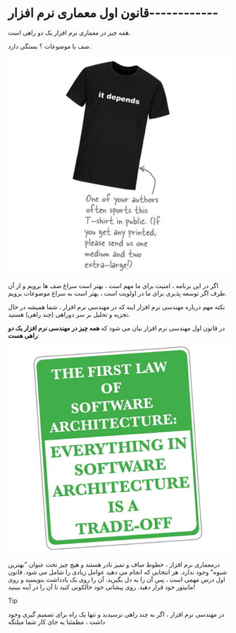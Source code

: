 # قانون اول معماری نرم افزار------------

همه چیز در معماری نرم افزار یک دو راهی است.

صف یا موضوعات ؟ بستگی دارد.

![](./Images/Pasted%20image%2020240331203004.png)

اگر در این برنامه ، امنیت برای ما مهم است ، بهتر است سراغ صف ها برویم و از آن طرف اگر توسعه پذیری برای ما در اولویت است ، بهتر است به سراغ موضوعات برویم.

نکته مهم درباره مهندسی نرم افزار اینه که در مهندسی نرم افزار ، شما همیشه در حال تجزیه و تحلیل بر سر دوراهی (چند راهی) هستید.

در قانون اول مهندسی نرم افزار بیان می شود که **همه چیز در مهندسی نرم افزار یک دو راهی هست**:

![](./Images/Pasted%20image%2020240331202904.png)

درمعماری نرم افزار ، خطوط صاف و تمیز نادر هستند و هیچ چیز تحت عنوان "بهترین شیوه" وجود ندارد. هر انتخابی که انجام می دهید عوامل زیادی را شامل می شود. قانون اول درس مهمی است ، پس آن را به دل بگیرید. آن را روی یک یادداشت بنویسید و روی مانیتور خود قرار دهید. روی پیشانی خود خالکوبی کنید تا آن را در آینه ببینید!

>[!tip]
>در مهندسی نرم افزار ، اگر به چند راهی نرسیدید و تنها یک راه برای تصمیم گیری وجود داشت ، مطمئنا یه جای کار شما میلنگه

